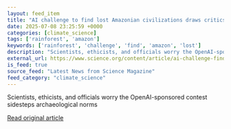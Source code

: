 ```yaml
---
layout: feed_item
title: "AI challenge to find lost Amazonian civilizations draws critics"
date: 2025-07-08 23:25:59 +0000
categories: [climate_science]
tags: ['rainforest', 'amazon']
keywords: ['rainforest', 'challenge', 'find', 'amazon', 'lost']
description: "Scientists, ethicists, and officials worry the OpenAI-sponsored contest sidesteps archaeological norms"
external_url: https://www.science.org/content/article/ai-challenge-find-lost-amazonian-civilizations-draws-critics
is_feed: true
source_feed: "Latest News from Science Magazine"
feed_category: "climate_science"
---
```


Scientists, ethicists, and officials worry the OpenAI-sponsored contest sidesteps archaeological norms

[Read original article](https://www.science.org/content/article/ai-challenge-find-lost-amazonian-civilizations-draws-critics)
